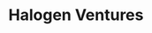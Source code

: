 ---
layout: firm_page
title: "Halogen Ventures"
id: "halogenvc.com"
permalink: "/halogenventureshalogenvc.com/"
website: "https://halogenvc.com"
offices: "Los Angeles (United States)"
investment_stages: "Pre-seed, Seed, Series A"
portfolio_companies: "Babylist, Trust & Will, Flex, AllVoices, LiveTinted, Brella, HopSkipDrive, Tea Drops, theSkimm, ThirdLove, Senreve, Sarah Flint, Prive, Preemadonna, Popshop Live, Peek, PartySlate, Ome, One Potato, Odela, Mirza, MightyFly, Metropolis, Live Tinted, Inked Brands, HopSkipDrive, Goodr, Goodmylk Co., Freedom, Flourish, The Flex Co., Ellevest, Dogspot, Caribu, Carbon38, Brella, Blue Fever, Binti, Barn and Willow, AKUA, WTHN, Monica + Andy, EverlyWell, Rasa, Bulletin, ELOQUII, FINERY, GlamSquad, Levo, Laurel & Wolf, Shipsi, Silvernest, Squad, Sugarfina, The Relish, Vida, YING, Zette, Vurbl Media, Toucan"
portfolio_link: "https://halogenvc.com/portfolio"
investment_markets: "Consumer technology, B2B software, Healthtech, Beauty, Fintech, EdTech, Family, Sustainability, Food and Beverage, Travel, Real Estate, Media and Social Media"
founded_year: "2016"
description: "Halogen Ventures is a Los Angeles-based venture capital firm focused on early-stage investments in consumer technology and strategic B2B software companies with a female founder. They support their portfolio companies through their full lifecycle, assisting with networking, brand exposure, hiring, fundraising, and navigating acquisitions or IPOs."
linkedin: "https://www.linkedin.com/company/halogen-ventures/"
twitter: ""
instagram: "https://www.instagram.com/halogenvc/"
team_page: "https://halogenvc.com/team"
investor_type: "Venture Capital"
crunchbase: "https://www.crunchbase.com/organization/halogen-ventures"
pitchbook: "https://pitchbook.com/profiles/investor/161715-25"

# SEO Optimization
meta_title: "Halogen Ventures - VC Firm - projectstartups.com"
meta_description: "Halogen Ventures, Halogen Ventures is a Los Angeles-based venture capital firm focused on early-stage investments in consumer technology and strategic B2B software comp..."
meta_keywords: "Halogen Ventures, Consumer technology, B2B software, Healthtech, Beauty, Fintech, EdTech, Family, Sustainability, Food and Beverage, Travel, Real Estate, Media and Social Media, VC firm, venture capital, startup investor, projectstartups.com"
canonical_url: "https://vc.projectstartups.com/halogenventureshalogenvc.com/"
---